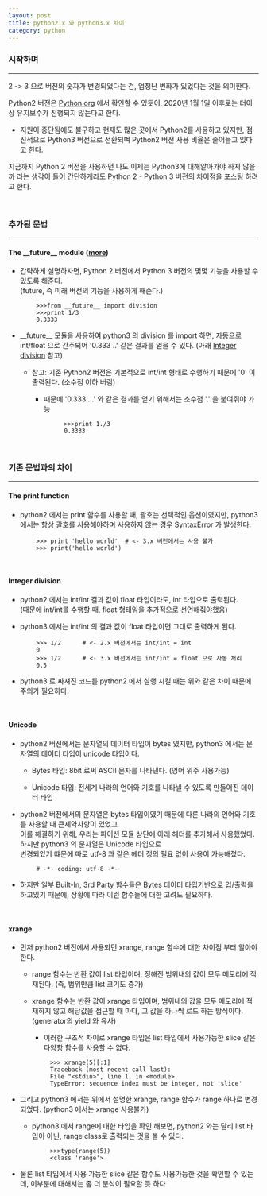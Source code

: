 ```yaml
---
layout: post
title: python2.x 와 python3.x 차이
category: python
---
```


### 시작하며

- - -

2 -> 3 으로 버전의 숫자가 변경되었다는 건, 엄청난 변화가 있었다는 것을 의미한다.

Python2 버전은 [Python org](https://www.python.org/downloads/) 에서 확인할 수 있듯이, 2020년 1월 1일 이후로는 더이상 유지보수가 진행되지 않는다고 한다.

- 지원이 중단됨에도 불구하고 현재도 많은 곳에서 Python2를 사용하고 있지만, 점진적으로 Python3 버전으로 전환되며 Python2 버전 사용 비율은 줄어들고 있다고 한다.

지금까지 Python 2 버전을 사용하던 나도 이제는 Python3에 대해알아가야 하지 않을까 라는 생각이 들어 간단하게라도 Python 2 - Python 3 버전의 차이점을 포스팅 하려고 한다.

&nbsp;
&nbsp;

### 추가된 문법

- - -

#### The \_\_future\_\_ module ([more](https://docs.python.org/3/library/__future__.html))

- 간략하게 설명하자면, Python 2 버전에서 Python 3 버전의 몇몇 기능을 사용할 수 있도록 해준다. <br/> (future, 즉 미래 버전의 기능을 사용하게 해준다.)

<div style="padding-left:4em">

<pre><code class="language-python">>>>from __future__ import division
>>>print 1/3
0.3333
</code></pre>

</div>

- \_\_future\_\_ 모듈을 사용하여 python3 의 division 를 import 하면, 자동으로 int/float 으로 간주되어 '0.333 ..' 같은 결과를 얻을 수 있다. (아래 [Integer division](#integer-division) 참고)

    - 참고: 기존 Python2 버전은 기본적으로 int/int 형태로 수행하기 때문에 '0' 이 출력된다. (소수점 이하 버림)

        - 때문에 '0.333 ...' 와 같은 결과를 얻기 위해서는 소수점 '.' 을 붙여줘야 가능

<div style="padding-left:8em">

<pre><code class="language-python">>>>print 1./3
0.3333</code></pre>

</div>

&nbsp;
&nbsp;

### 기존 문법과의 차이

- - -

#### The print function

- python2 에서는 print 함수를 사용할 때, 괄호는 선택적인 옵션이였지만,  python3 에서는 항상 괄호를 사용해야하며 사용하지 않는 경우 SyntaxError 가 발생한다.

<div style="padding-left:4em">

<pre><code class="language-python">>>> print 'hello world'  # <- 3.x 버전에서는 사용 불가
>>> print('hello world')</code></pre>

</div>

&nbsp;

#### Integer division

- python2 에서는 int/int 결과 값이 float 타입이라도, int 타입으로 출력된다. <br>
(때문에 int/int를 수행할 때, float 형태임을 추가적으로 선언해줘야했음)

- python3 에서는 int/int 의 결과 값이 float 타입이면 그대로 출력하게 된다.

<div style="padding-left:4em">

<pre><code class="language-python">>>> 1/2      # <- 2.x 버전에서는 int/int = int
0
>>> 1/2      # <- 3.x 버전에서는 int/int = float 으로 자동 처리
0.5
</code></pre>

</div>

- python3 로 짜져진 코드를 python2 에서 실행 시킬 때는 위와 같은 차이 때문에 주의가 필요하다.

&nbsp;

#### Unicode

- python2 버전에서는 문자열의 데이터 타입이 bytes 였지만, python3 에서는 문자열의 데이터 타입이 unicode 타입이다.

    - Bytes 타입: 8bit 로써 ASCII 문자를 나타낸다. (영어 위주 사용가능)

    - Unicode 타입: 전세계 나라의 언어와 기호를 나타낼 수 있도록 만들어진 데이터 타입

- python2 버전에서의 문자열은 bytes 타입이였기 때문에 다른 나라의 언어와 기호를 사용할 때 큰제약사항이 있었고 <br>
이를 해결하기 위해, 우리는 파이션 모듈 상단에 아래 헤더를  추가해서 사용했었다. 하지만 python3 의 문자열은 Unicode 타입으로 <br>
변경되었기 떄문에 따로 utf-8 과 같은 헤더 정의 필요 없이 사용이 가능해졌다.

<div style="padding-left:4em">

<pre><code class="language-python"># -*- coding: utf-8 -*-</code></pre>

</div>

- 하지만 일부 Built-In, 3rd Party 함수들은 Bytes 데이터 타입기반으로 입/출력을 하고있기 때문에, 상황에 따라 이런 함수들에 대한 고려도 필요하다.

&nbsp;

#### xrange

- 먼저 python2 버전에서 사용되던 xrange, range 함수에 대한 차이점 부터 알아야한다.

    - range 함수는 반환 값이 list 타입이며, 정해진 범위내의 값이 모두 메모리에 적재된다. (즉, 범위만큼 list 크기도 증가)

    - xrange 함수는 반환 값이 xrange 타입이며, 범위내의 값을 모두 메모리에 적재하지 않고 해당값을 접근할 때 마다, 그 값을 하나씩 로드 하는 방식이다. (generator의 yield 와 유사)

        - 이러한 구조적 차이로 xrange 타입은 list 타입에서 사용가능한 slice 같은 다양항 함수를 사용할 수 없다.

<div style="padding-left:6em">

<pre><code class="language-python">>>> xrange(5)[:1]
Traceback (most recent call last):
File "&lt;stdin&gt;", line 1, in &lt;module&gt;
TypeError: sequence index must be integer, not 'slice'</code></pre>

</div>

- 그리고 python3 에서는 위에서 설명한 xrange, range 함수가 range 하나로 변경되었다. (python3 에서는 xrange 사용불가)

    - python3 에서 range에 대한 타입을 확인 해보면, python2 와는 달리 list 타입이 아닌,  range class로 출력되는 것을 볼 수 있다.

<div style="padding-left:6em">

<pre><code class="language-python">>>>type(range(5))
&lt;class 'range'&gt;</code></pre>

</div>

- 물론 list 타입에서 사용 가능한 slice 같은 함수도 사용가능한 것을 확인할 수 있는데, 이부분에 대해서는 좀 더 분석이 필요할 듯 하다



&nbsp;
&nbsp;

